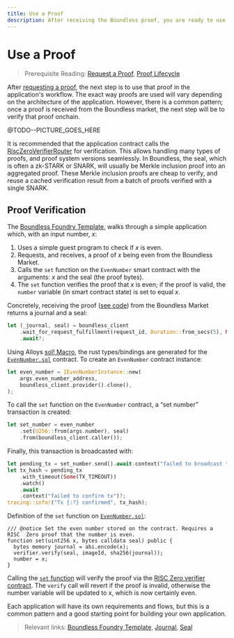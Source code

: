 ```yaml
---
title: Use a Proof
description: After receiving the Boundless proof, you are ready to use it in your app to access verifiable compute directly.
---
```


# Use a Proof

> Prerequisite Reading: [Request a Proof](/build/request-a-proof), [Proof Lifecycle](/introduction/proof-lifecycle)

After [requesting a proof](/build/request-a-proof), the next step is to use that proof in the application's workflow. The exact way proofs are used will vary depending on the architecture of the application. However, there is a common pattern; once a proof is received from the Boundless market, the next step will be to verify that proof onchain.

@TODO--PICTURE\_GOES\_HERE

It is recommended that the application contract calls the [RiscZeroVerifierRouter](https://dev.risczero.com/api/blockchain-integration/contracts/verifier) for verification. This allows handling many types of proofs, and proof system versions seamlessly. In Boundless, the seal, which is often a zk-STARK or SNARK,  will usually be Merkle inclusion proof into an aggregated proof. These Merkle inclusion proofs are cheap to verify, and reuse a cached verification result from a batch of proofs verified with a single SNARK.

## Proof Verification

The [Boundless Foundry Template](https://github.com/boundless-xyz/boundless-foundry-template/blob/main/contracts/src/EvenNumber.sol), walks through a simple application which, with an input number, _x_:

1. Uses a simple guest program to check if _x_ is even.
2. Requests, and receives, a proof of _x_ being even from the Boundless Market.
3. Calls the `set` function on the `EvenNumber` smart contract with the arguments: _x_ and the seal (the proof bytes).
4. The `set` function verifies the proof that _x_ is even; if the proof is valid, the `number` variable (in smart contract state) is set to equal _x_.

Concretely, receiving the proof ([see code](https://github.com/boundless-xyz/boundless-foundry-template/blob/859248fd748f1c8ca88f9540de389c4d86bd959a/apps/src/main.rs#L149)) from the Boundless Market returns a journal and a seal:

```rust
let (_journal, seal) = boundless_client
    .wait_for_request_fulfillment(request_id, Duration::from_secs(5), None)
    .await?;
```

Using Alloys [sol! Macro](https://alloy.rs/examples/sol-macro/index.html), the rust types/bindings are generated for the [`EvenNumber.sol`](https://github.com/boundless-xyz/boundless-foundry-template/blob/main/contracts/src/EvenNumber.sol) contract.
To create an `EvenNumber` contract instance:

```rust
let even_number = IEvenNumberInstance::new(
    args.even_number_address,
    boundless_client.provider().clone(),
);
```

To call the `set` function on the `EvenNumber` contract, a “set number” transaction is created:

```rust
let set_number = even_number
    .set(U256::from(args.number), seal)
    .from(boundless_client.caller());
```

Finally, this transaction is broadcasted with:

```rust
let pending_tx = set_number.send().await.context("failed to broadcast tx")?;
let tx_hash = pending_tx
    .with_timeout(Some(TX_TIMEOUT))
    .watch()
    .await
    .context("failed to confirm tx")?;
tracing::info!("Tx {:?} confirmed", tx_hash);
```

Definition of the `set` function on [`EvenNumber.sol`](https://github.com/boundless-xyz/boundless-foundry-template/blob/main/contracts/src/EvenNumber.sol):

```solidity [EvenNumber.sol]
/// @notice Set the even number stored on the contract. Requires a RISC  Zero proof that the number is even.
function set(uint256 x, bytes calldata seal) public {
  bytes memory journal = abi.encode(x);
  verifier.verify(seal, imageId, sha256(journal));
  number = x;
}
```

Calling the [`set` function](https://github.com/boundless-xyz/boundless-foundry-template/blob/859248fd748f1c8ca88f9540de389c4d86bd959a/contracts/src/EvenNumber.sol#L34C1-L40C6) will verify the proof via the [RISC Zero verifier contract](https://dev.risczero.com/api/blockchain-integration/contracts/verifier). The `verify` call will revert if the proof is invalid, otherwise the number variable will be updated to x, which is now certainly even.

Each application will have its own requirements and flows, but this is a common pattern and a good starting point for building your own application.

> Relevant links: [Boundless Foundry Template](https://github.com/boundless-xyz/boundless-foundry-template/tree/main), [Journal](https://dev.risczero.com/terminology#journal), [Seal](https://dev.risczero.com/terminology#seal)
